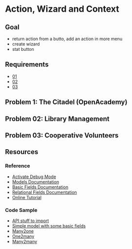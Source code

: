 # Action, Wizard and Context

## Goal

- return action from a butto, add an action in more menu
- create wizard
- stat button

## Requirements


* [01](https://www.python.org/)
* [02](https://www.python.org/)
* [03](https://www.python.org/)

## Problem 1: The Citadel (OpenAcademy)



## Problem 02: Library Management



## Problem 03: Cooperative Volunteers 


## Resources

### Reference

* [Activate Debug Mode](https://www.odoo.com/documentation/9.0/howtos/web.html#a-simple-module)
* [Models Documentation](http://www.odoo.com/documentation/9.0/reference/orm.html#model-reference)
* [Basic Fields Documentation](http://www.odoo.com/documentation/9.0/reference/orm.html#basic-fields)
* [Relational Fields Documentation](http://www.odoo.com/documentation/9.0/reference/orm.html##relational-fields)
* [Online Tutorial](http://www.odoo.com/documentation/9.0/howtos/backend.html#build-an-odoo-module)

### Code Sample

* [API stuff to import](https://github.com/odoo/odoo/blob/76c443eda331b75bf5dfa7ec22b8eb22e1084343/odoo/addons/base/res/res_bank.py#L5)
* [Simple model with some basic fields](https://github.com/odoo/odoo/blob/76c443eda331b75bf5dfa7ec22b8eb22e1084343/odoo/addons/base/res/res_bank.py#L15)
* [Many2one](https://github.com/odoo/odoo/blob/76c443eda331b75bf5dfa7ec22b8eb22e1084343/addons/sale/models/sale.py#L701)
* [One2many](https://github.com/odoo/odoo/blob/76c443eda331b75bf5dfa7ec22b8eb22e1084343/addons/sale/models/sale.py#L128)
* [Many2many](https://github.com/odoo/odoo/blob/76c443eda331b75bf5dfa7ec22b8eb22e1084343/addons/account/models/product.py#L25)
